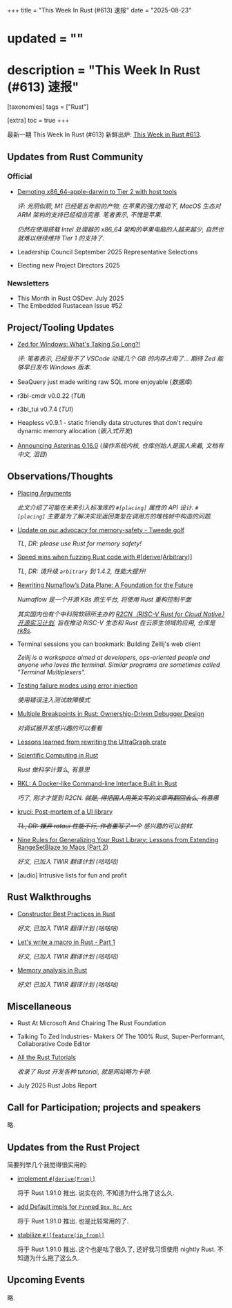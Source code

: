 +++
title = "This Week In Rust (#613) 速报"
date = "2025-08-23"
# updated = ""
# description = "This Week In Rust (#613) 速报"

[taxonomies]
tags = ["Rust"]

[extra]
toc = true
+++

最新一期 This Week In Rust (#613) 新鲜出炉: [This Week in Rust #613](https://this-week-in-rust.org/blog/2025/08/20/this-week-in-rust-613/).

## Updates from Rust Community

### Official

- [Demoting x86_64-apple-darwin to Tier 2 with host tools](https://blog.rust-lang.org/2025/08/19/demoting-x86-64-apple-darwin-to-tier-2-with-host-tools/)

  *评: 光阴似箭, M1 已经是五年前的产物, 在苹果的强力推动下, MacOS 生态对 ARM 架构的支持已经相当完善. 笔者表示, 不愧是苹果.*
  
  *仍然在使用搭载 Intel 处理器的 x86_64 架构的苹果电脑的人越来越少, 自然也就难以继续维持 Tier 1 的支持了.*

- Leadership Council September 2025 Representative Selections
- Electing new Project Directors 2025

### Newsletters

- This Month in Rust OSDev: July 2025
- The Embedded Rustacean Issue #52

## Project/Tooling Updates

- [Zed for Windows: What's Taking So Long?!](https://zed.dev/blog/windows-progress-report)

  *评: 笔者表示, 已经受不了 VSCode 动辄几个 GB 的内存占用了... 期待 Zed 能够早日发布 Windows 版本.*

- SeaQuery just made writing raw SQL more enjoyable (*数据库*)
- r3bl-cmdr v0.0.22 (*TUI*)
- r3bl_tui v0.7.4 (*TUI*)
- Heapless v0.9.1 - static friendly data structures that don't require dynamic memory allocation (*嵌入式开发*)
- [Announcing Asterinas 0.16.0](https://asterinas.github.io/2025/08/04/announcing-asterinas-0.16.0.html) (*操作系统内核, 仓库创始人是国人来着, 文档有中文, 泪目*)

## Observations/Thoughts

- [Placing Arguments](https://blog.yoshuawuyts.com/placing-arguments/)

  *此文介绍了可能在未来引入标准库的 `#[placing]` 属性的 API 设计. `#[placing]` 主要是为了解决实现返回类型在调用方的堆栈帧中构造的问题.*

- [Update on our advocacy for memory-safety - Tweede golf](https://tweedegolf.nl/en/blog/160/update-on-our-advocacy-for-memory-safety)

  *TL, DR: please use Rust for memory safety!*

- [Speed wins when fuzzing Rust code with #[derive(Arbitrary)]](https://nnethercote.github.io/2025/08/16/speed-wins-when-fuzzing-rust-code-with-derive-arbitrary.html)

  *TL, DR: 请升级 `arbitrary` 到 1.4.2, 性能大提升!*

- [Rewriting Numaflow’s Data Plane: A Foundation for the Future](https://blog.numaproj.io/rewriting-numaflows-data-plane-a-foundation-for-the-future-a64fd2470cf0)

  *Numaflow 是一个开源 K8s 原生平台, 将使用 Rust 重构控制平面*

  *其实国内也有个中科院软研所主办的 [R2CN（RISC-V Rust for Cloud Native）开源实习计划](https://r2cn.dev/), 旨在推动 RISC-V 生态和 Rust 在云原生领域的应用, 仓库是 [rk8s](https://github.com/r2cn-dev/rk8s).*

- Terminal sessions you can bookmark: Building Zellij's web client

  *Zellij is a workspace aimed at developers, ops-oriented people and anyone who loves the terminal. Similar programs are sometimes called "Terminal Multiplexers".*

- [Testing failure modes using error injection](https://forgestream.idverse.com/blog/20250814-testing-failure-modes/)

  *使用错误注入测试故障模式*

- [Multiple Breakpoints in Rust: Ownership-Driven Debugger Design](https://system.joekain.com/2025/08/17/ownership-driven-debugger-design.html)

  *对调试器开发感兴趣的可以看看*

- [Lessons learned from rewriting the UltraGraph crate](https://deepcausality.com/blog/lessons-learned-from-rewriting-ultragraph/)
- [Scientific Computing in Rust](https://ideas.reify.ing/en/blog/scientific-computing-in-rust-with-pytorch/)

  *Rust 做科学计算么, 有意思*

- [RKL: A Docker-like Command-line Interface Built in Rust](https://r2cn.dev/blog/rkl-a-docker-like-command-line-interface-built-in-rust)

  *巧了, 刚才才提到 R2CN. ~~就是, 得把国人用英文写的文章再翻回去么, 有意思~~*

- [kruci: Post-mortem of a UI library](https://pwy.io/posts/kruci-post-mortem/)

  *~~TL, DR: 嫌弃 rataui 性能不行, 作者重写了一个~~ 感兴趣的可以尝鲜.*

- [Nine Rules for Generalizing Your Rust Library: Lessons from Extending RangeSetBlaze to Maps (Part 2)](https://medium.com/@carlmkadie/nine-rules-for-generalizing-your-rust-library-part-2-92bb899d47ef)

  *好文, 已加入 TWIR 翻译计划 (咕咕咕)*

- [audio] Intrusive lists for fun and profit

## Rust Walkthroughs

- [Constructor Best Practices in Rust](https://blog.cuongle.dev/p/constructor-best-practices-in-rust)

  *好文, 已加入 TWIR 翻译计划 (咕咕咕)*

- [Let's write a macro in Rust - Part 1](https://hackeryarn.com/post/rust-macros-1/)

  *好文, 已加入 TWIR 翻译计划 (咕咕咕)*

- [Memory analysis in Rust](https://rumcajs.dev/posts/memory-analysis-in-rust/)

  *好文! 已加入 TWIR 翻译计划 (咕咕咕)*

## Miscellaneous

- Rust At Microsoft And Chairing The Rust Foundation
- Talking To Zed Industries- Makers Of The 100% Rust, Super-Performant, Collaborative Code Editor
- [All the Rust Tutorials](https://seanborg.tech/blog/huge-tutorial-list/)

  *收录了 Rust 开发各种 tutorial, 就是网站略为卡顿.*

- July 2025 Rust Jobs Report

## Call for Participation; projects and speakers

略.

## Updates from the Rust Project

简要列举几个我觉得很实用的:

- [implement `#[derive(From)]`](https://github.com/rust-lang/rust/pull/144922)

  将于 Rust 1.91.0 推出. 说实在的, 不知道为什么拖了这么久.

- [add Default impls for `Pin`ned `Box`, `Rc`, `Arc`](https://github.com/rust-lang/rust/pull/143717)

  将于 Rust 1.91.0 推出. 也是比较常用的了.

- [stabilize `#![feature(ip_from)]`](https://github.com/rust-lang/rust/pull/141744)

  将于 Rust 1.91.0 推出. 这个也是咕了很久了, 还好我习惯使用 nightly Rust. 不知道为什么拖了这么久.

## Upcoming Events

略.
